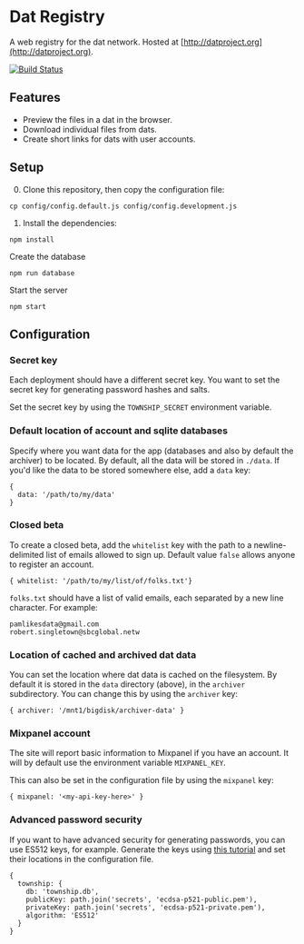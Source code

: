 # Dat Registry

A web registry for the dat network. Hosted at [http://datproject.org](http://datproject.org).

[![Build Status](https://travis-ci.org/datproject/datproject.org.svg?branch=master)](https://travis-ci.org/datproject/datproject.org)

## Features

* Preview the files in a dat in the browser.
* Download individual files from dats.
* Create short links for dats with user accounts.

## Setup

0. Clone this repository, then copy the configuration file:

```
cp config/config.default.js config/config.development.js
```

1. Install the dependencies:

```
npm install
```

Create the database

```
npm run database
```

Start the server
```
npm start
```

## Configuration


### Secret key

Each deployment should have a different secret key. You want to set the secret key for generating password hashes and salts.

Set the secret key by using the `TOWNSHIP_SECRET` environment variable.

### Default location of account and sqlite databases

Specify where you want data for the app (databases and also by default the archiver) to be located. By default, all the data will be stored in `./data`. If you'd like the data to be stored somewhere else, add a `data` key:

```
{
  data: '/path/to/my/data'
}
```

### Closed beta

To create a closed beta, add the `whitelist` key with the path to a newline-delimited list of emails allowed to sign up. Default value `false` allows anyone to register an account.

```
{ whitelist: '/path/to/my/list/of/folks.txt'}
```

`folks.txt` should have a list of valid emails, each separated by a new line character. For example:

```
pamlikesdata@gmail.com
robert.singletown@sbcglobal.netw
```

### Location of cached and archived dat data

You can set the location where dat data is cached on the filesystem. By default it is stored in the `data` directory (above), in the `archiver` subdirectory. You can change this by using the `archiver` key:

```
{ archiver: '/mnt1/bigdisk/archiver-data' }
```

### Mixpanel account

The site will report basic information to Mixpanel if you have an account. It will by default use the environment variable `MIXPANEL_KEY`.

This can also be set in the configuration file by using the `mixpanel` key:

```
{ mixpanel: '<my-api-key-here>' }
```

### Advanced password security

If you want to have advanced security for generating passwords, you can use ES512 keys, for example. Generate the keys using [this tutorial](https://connect2id.com/products/nimbus-jose-jwt/openssl-key-generation) and set their locations in the configuration file.

```
{
  township: {
    db: 'township.db',
    publicKey: path.join('secrets', 'ecdsa-p521-public.pem'),
    privateKey: path.join('secrets', 'ecdsa-p521-private.pem'),
    algorithm: 'ES512'
  }
}
```

